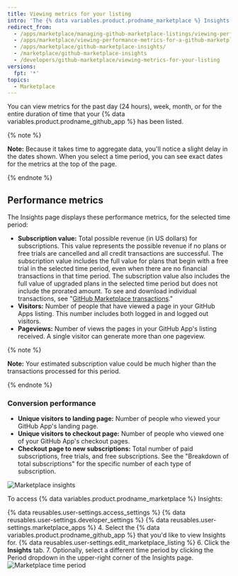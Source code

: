 ```yaml
---
title: Viewing metrics for your listing
intro: 'The {% data variables.product.prodname_marketplace %} Insights page displays metrics for your {% data variables.product.prodname_github_app %}. You can use the metrics to track your {% data variables.product.prodname_github_app %}''s performance and make more informed decisions about pricing, plans, free trials, and how to visualize the effects of marketing campaigns.'
redirect_from:
  - /apps/marketplace/managing-github-marketplace-listings/viewing-performance-metrics-for-a-github-marketplace-listing/
  - /apps/marketplace/viewing-performance-metrics-for-a-github-marketplace-listing/
  - /apps/marketplace/github-marketplace-insights/
  - /marketplace/github-marketplace-insights
  - /developers/github-marketplace/viewing-metrics-for-your-listing
versions:
  fpt: '*'
topics:
  - Marketplace
---
```

You can view metrics for the past day (24 hours), week, month, or for the entire duration of time that your {% data variables.product.prodname_github_app %} has been listed.

{% note %}

**Note:** Because it takes time to aggregate data, you'll notice a slight delay in the dates shown. When you select a time period, you can see exact dates for the metrics at the top of the page.

{% endnote %}

## Performance metrics

The Insights page displays these performance metrics, for the selected time period:

* **Subscription value:** Total possible revenue (in US dollars) for subscriptions. This value represents the possible revenue if no plans or free trials are cancelled and all credit transactions are successful. The subscription value includes the full value for plans that begin with a free trial in the selected time period, even when there are no financial transactions in that time period. The subscription value also includes the full value of upgraded plans in the selected time period but does not include the prorated amount. To see and download individual transactions, see "[GitHub Marketplace transactions](/marketplace/github-marketplace-transactions/)."
* **Visitors:** Number of people that have viewed a page in your GitHub Apps listing. This number includes both logged in and logged out visitors.
* **Pageviews:** Number of views the pages in your GitHub App's listing received. A single visitor can generate more than one pageview.

{% note %}

**Note:**  Your estimated subscription value could be much higher than the transactions processed for this period. 

{% endnote %}

### Conversion performance

* **Unique visitors to landing page:** Number of people who viewed your GitHub App's landing page.
* **Unique visitors to checkout page:** Number of people who viewed one of your GitHub App's checkout pages.
* **Checkout page to new subscriptions:** Total number of paid subscriptions, free trials, and free subscriptions. See the "Breakdown of total subscriptions" for the specific number of each type of subscription.

![Marketplace insights](/assets/images/marketplace/marketplace_insights.png)

To access {% data variables.product.prodname_marketplace %} Insights:

{% data reusables.user-settings.access_settings %}
{% data reusables.user-settings.developer_settings %}
{% data reusables.user-settings.marketplace_apps %}
4. Select the {% data variables.product.prodname_github_app %} that you'd like to view Insights for.
{% data reusables.user-settings.edit_marketplace_listing %}
6. Click the **Insights** tab.
7. Optionally, select a different time period by clicking the Period dropdown in the upper-right corner of the Insights page.
![Marketplace time period](/assets/images/marketplace/marketplace_insights_time_period.png)
